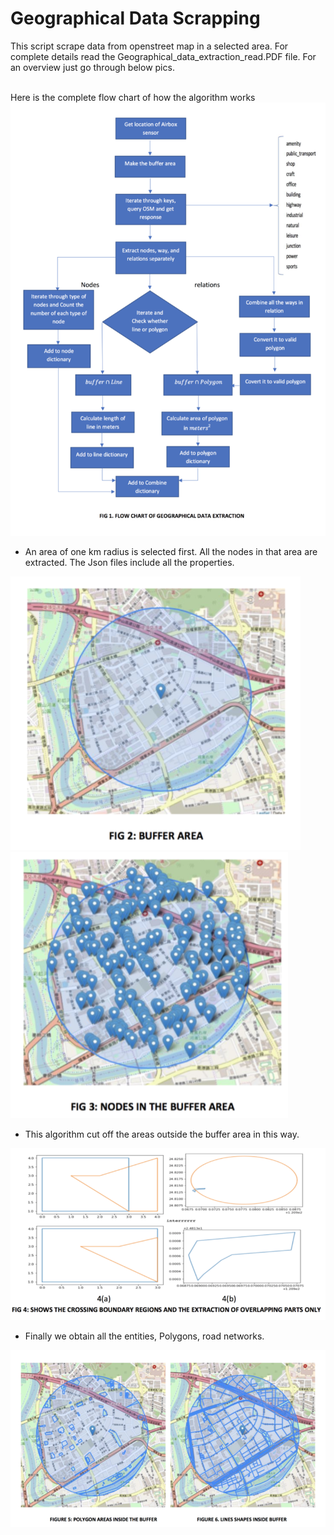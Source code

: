 # Geographical Data Scrapping
This script scrape data from openstreet map in a selected area. For complete details read the Geographical_data_extraction_read.PDF file. For an overview just go through below pics.

</br> Here is the complete flow chart of how the algorithm works
![Screenshot](images/image1.png)


 * An area of one km radius is selected first. All the nodes in that area are extracted. The Json files include all the properties. 

![Screenshot](images/image2.png)  ![Screenshot](images/image3.png)



 * This algorithm cut off the areas outside the buffer area in this way. 

![Screenshot](images/image4.png)


 * Finally we obtain all the entities, Polygons, road networks.

![Screenshot](images/image5.png)

